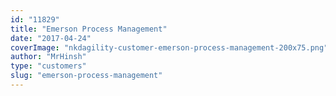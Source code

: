 ```yaml
---
id: "11829"
title: "Emerson Process Management"
date: "2017-04-24"
coverImage: "nkdagility-customer-emerson-process-management-200x75.png"
author: "MrHinsh"
type: "customers"
slug: "emerson-process-management"
---
```



